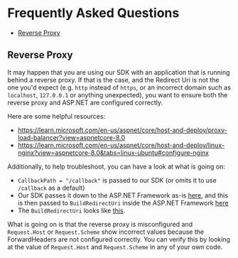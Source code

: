 # Frequently Asked Questions
- [Reverse Proxy](#reverse-proxy)
  
## Reverse Proxy

It may happen that you are using our SDK with an application that is running behind a reverse proxy. If that is the case, and the Redirect Uri is not the one you'd expect (e.g. `http` instead of `https`, or an incorrect domain such as `localhost`, `127.0.0.1` or anything unexpected), you want to ensure both the reverse proxy and ASP.NET are configured correctly.

Here are some helpful resources:
- https://learn.microsoft.com/en-us/aspnet/core/host-and-deploy/proxy-load-balancer?view=aspnetcore-8.0
- https://learn.microsoft.com/en-us/aspnet/core/host-and-deploy/linux-nginx?view=aspnetcore-8.0&tabs=linux-ubuntu#configure-nginx

Additionally, to help troubleshoot, you can have a look at what is going on:

- `CallbackPath = "/callback"` is passed to our SDK (or omits it to use `/callback` as a default)
- Our SDK passes it down to the ASP.NET Framework as-is [here](https://github.com/auth0/auth0-aspnetcore-authentication/blob/main/src/Auth0.AspNetCore.Authentication/AuthenticationBuilderExtensions.cs#L93), and this is then passed to `BuildRedirectUri` inside the ASP.NET Framework [here](https://github.com/dotnet/aspnetcore/blob/main/src/Security/Authentication/OpenIdConnect/src/OpenIdConnectHandler.cs#L403)
- The `BuildRedirectUri` looks like [this](https://github.com/dotnet/aspnetcore/blob/main/src/Security/Authentication/Core/src/AuthenticationHandler.cs#L196-L197).

What is going on is that the reverse proxy is misconfigured and `Request.Host` or `Request.Scheme` show incorrect values because the ForwardHeaders are not configured correctly. You can verify this by looking at the value of `Request.Host` and `Request.Scheme` in any of your own code.
